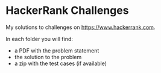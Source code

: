 # HackerRank Challenges
My solutions to challenges on https://www.hackerrank.com.

In each folder you will find:
 - a PDF with the problem statement
 - the solution to the problem
 - a zip with the test cases (if available)
